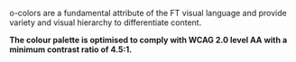o-colors are a fundamental attribute of the FT visual language and provide variety and visual hierarchy to differentiate content.

**The colour palette is optimised to comply with WCAG 2.0 level AA with a minimum contrast ratio of 4.5:1.**
